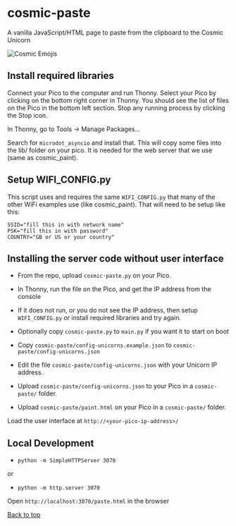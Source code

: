 # cosmic-paste

A vanilla JavaScript/HTML page to paste from the clipboard to the Cosmic Unicorn

![Cosmic Emojis](https://chriscarey.com/images/pimoroni/unicorn/cosmic-paste-1.jpeg "Cosmic Paste")

## Install required libraries

Connect your Pico to the computer and run Thonny. Select your Pico by clicking on the bottom right corner in Thonny. You should see the list of files on the Pico in the bottom left section. Stop any running process by clicking the Stop icon.

In Thonny, go to Tools -> Manage Packages...

Search for `microdot_asyncio` and install that. This will copy some files into the lib/ folder on your pico. It is needed for the web server that we use (same as cosmic_paint).

## Setup WIFI_CONFIG.py

This script uses and requires the same `WIFI_CONFIG.py` that many of the other WiFi examples use (like cosmic_paint). That will need to be setup like this:
```
SSID="fill this in with network name"
PSK="fill this in with password"
COUNTRY="GB or US or your country"
```

## Installing the server code without user interface

- From the repo, upload `cosmic-paste.py` on your Pico.
- In Thonny, run the file on the Pico, and get the IP address from the console
- If it does not run, or you do not see the IP address, then setup `WIFI_CONFIG.py` or install required libraries and try again.
- Optionally copy `cosmic-paste.py` to `main.py` if you want it to start on boot

- Copy `cosmic-paste/config-unicorns.example.json` to `cosmic-paste/config-unicorns.json`
- Edit the file `cosmic-paste/config-unicorns.json` with your Unicorn IP address.
- Upload `cosmic-paste/config-unicorns.json` to your Pico in a `cosmic-paste/` folder.
- Upload `cosmic-paste/paint.html` on your Pico in a `cosmic-paste/` folder.

Load the user interface at `http://<your-pico-ip-address>/`

## Local Development

- `python -m SimpleHTTPServer 3070`

or

- `python -m http.server 3070`

Open `http://localhost:3070/paste.html` in the browser

[Back to top](https://github.com/chriscareycode/cosmic-unicorn/)
